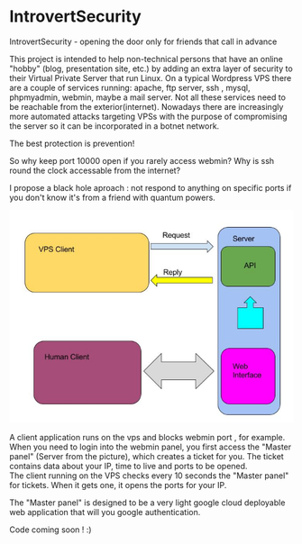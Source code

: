 # IntrovertSecurity
IntrovertSecurity - opening the door only for friends that call in advance

This project is intended to help non-technical persons that have an online "hobby" (blog, presentation site, etc.) by adding an extra layer of security to their Virtual Private Server that run Linux.
On a typical Wordpress VPS there are a couple of services running: apache, ftp server, ssh , mysql, phpmyadmin, webmin, maybe a mail server. 
Not all these services need to be reachable from the exterior(internet). Nowadays there are increasingly more automated attacks targeting VPSs with the purpose of compromising the server so it can be incorporated in a botnet network.

The best protection is prevention! 

So why keep port 10000 open if you rarely access webmin? Why is ssh  round the clock accessable from the internet? 

I propose a black hole aproach : not respond to anything on specific ports  if you don't know it's from a friend with quantum powers. 

![alt tag](https://raw.githubusercontent.com/WeLikeCode/IntrovertSecurity/master/docs/img/general_arhi.jpg)

A client application runs on the vps and blocks webmin port , for example. When you need to login into the webmin panel, you first access the "Master panel" (Server from the picture), which creates a ticket for you. The ticket contains data about your IP, time to live and ports to be opened.  
The client running on the VPS checks every 10 seconds the "Master panel" for tickets. When it gets one, it opens the ports for your IP. 

The "Master panel" is designed to be a very light google cloud deployable web application that will you google authentication. 

Code coming soon ! :) 
